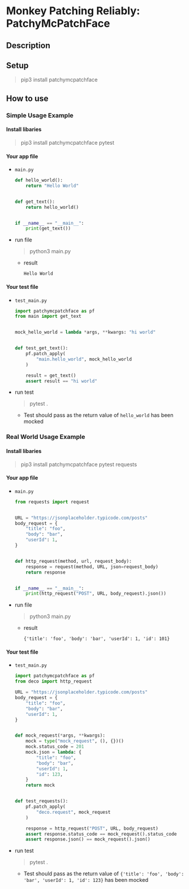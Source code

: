 # Monkey Patching Reliably: PatchyMcPatchFace

## Description

## Setup

> pip3 install patchymcpatchface

## How to use

### Simple Usage Example

#### Install libaries

> pip3 install patchymcpatchface pytest

#### Your app file

- `main.py`

  ```python
  def hello_world():
      return "Hello World"


  def get_text():
      return hello_world()


  if __name__ == "__main__":
      print(get_text())
  ```

- run file
  > python3 main.py
  - result
    ```
    Hello World
    ```

#### Your test file

- `test_main.py`

  ```python
  import patchymcpatchface as pf
  from main import get_text


  mock_hello_world = lambda *args, **kwargs: "hi world"


  def test_get_text():
      pf.patch_apply(
          "main.hello_world", mock_hello_world
      )

      result = get_text()
      assert result == "hi world"
  ```

- run test
  > pytest .
  - Test should pass as the return value of `hello_world` has been mocked

### Real World Usage Example

#### Install libaries

> pip3 install patchymcpatchface pytest requests

#### Your app file

- `main.py`

  ```python
  from requests import request


  URL = "https://jsonplaceholder.typicode.com/posts"
  body_request = {
      "title": "foo",
      "body": "bar",
      "userId": 1,
  }


  def http_request(method, url, request_body):
      response = request(method, URL, json=request_body)
      return response


  if __name__ == "__main__":
      print(http_request("POST", URL, body_request).json())
  ```

- run file
  > python3 main.py
  - result
    ```
    {'title': 'foo', 'body': 'bar', 'userId': 1, 'id': 101}
    ```

#### Your test file

- `test_main.py`

  ```python
  import patchymcpatchface as pf
  from deco import http_request

  URL = "https://jsonplaceholder.typicode.com/posts"
  body_request = {
      "title": "foo",
      "body": "bar",
      "userId": 1,
  }


  def mock_request(*args, **kwargs):
      mock = type("mock_request", (), {})()
      mock.status_code = 201
      mock.json = lambda: {
          "title": "foo",
          "body": "bar",
          "userId": 1,
          "id": 123,
      }
      return mock


  def test_requests():
      pf.patch_apply(
          "deco.request", mock_request
      )

      response = http_request("POST", URL, body_request)
      assert response.status_code == mock_request().status_code
      assert response.json() == mock_request().json()
  ```

- run test
  > pytest .
  - Test should pass as the return value of `{'title': 'foo', 'body': 'bar', 'userId': 1, 'id': 123}` has been mocked
